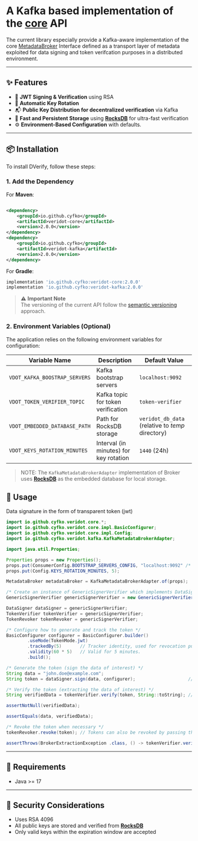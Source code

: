 # A Kafka based implementation of the [core](https://github.com/cyfko/veridot/blob/main/java/veridot-core) API 

The current library especially provide a Kafka-aware implementation of the core [MetadataBroker](https://github.com/cyfko/veridot/blob/main/java/veridot-core/src/main/java/io/github/cyfko/veridot/core/MetadataBroker.java) Interface
defined as a transport layer of metadata exploited for data signing and token verifcation purposes in a distributed environment.

---

## ✨ Features

- 🔐 **JWT Signing & Verification** using RSA
- 🔁 **Automatic Key Rotation**
- 📬 **Public Key Distribution for decentralized verification** via Kafka
- 🧠 **Fast and Persistent Storage** using **[RocksDB](https://rocksdb.org/)** for ultra-fast verification
- ⚙️ **Environment-Based Configuration** with defaults.

---

## 📦 Installation

To install DVerify, follow these steps:

### 1. Add the Dependency

For **Maven**:

```xml

<dependency>
    <groupId>io.github.cyfko</groupId>
    <artifactId>veridot-core</artifactId>
    <version>2.0.0</version>
</dependency>
<dependency>
    <groupId>io.github.cyfko</groupId>
    <artifactId>veridot-kafka</artifactId>
    <version>2.0.0</version>
</dependency>
```

For **Gradle**:
```gradle
implementation 'io.github.cyfko:veridot-core:2.0.0'
implementation 'io.github.cyfko:veridot-kafka:2.0.0'
```

> ⚠️ **Important Note**  
> The versioning of the current API follow the [semantic versioning](https://semver.org/) approach.

### 2. Environment Variables (Optional)

The application relies on the following environment variables for configuration:

| Variable Name                   | Description                             | Default Value                                    |
|---------------------------------|-----------------------------------------|--------------------------------------------------|
| `VDOT_KAFKA_BOOSTRAP_SERVERS`   | Kafka bootstrap servers                 | `localhost:9092`                                 |
| `VDOT_TOKEN_VERIFIER_TOPIC`     | Kafka topic for token verification      | `token-verifier`                                 |
| `VDOT_EMBEDDED_DATABASE_PATH`   | Path for RocksDB storage                | `veridot_db_data` (relative to _temp_ directory) |
| `VDOT_KEYS_ROTATION_MINUTES`    | Interval (in minutes) for key rotation  | `1440` (24h)                                     |

> NOTE: The `KafkaMetadataBrokerAdapter` implementation of Broker uses **[RocksDB](https://rocksdb.org/)** as the embedded database for local storage.

## 🚀 Usage

Data signature in the form of transparent token (jwt)

```java
import io.github.cyfko.veridot.core.*;
import io.github.cyfko.veridot.core.impl.BasicConfigurer;
import io.github.cyfko.veridot.core.impl.Config;
import io.github.cyfko.veridot.kafka.KafkaMetadataBrokerAdapter;

import java.util.Properties;

Properties props = new Properties();
props.put(ConsumerConfig.BOOTSTRAP_SERVERS_CONFIG, "localhost:9092" /* some kafka boostrap server */);
props.put(Config.KEYS_ROTATION_MINUTES, 5);

MetadataBroker metadataBroker = KafkaMetadataBrokerAdapter.of(props);

/* Create an instance of GenericSignerVerifier which implements DataSigner, TokenVerifier and TokenRevoker interfaces  */
GenericSignerVerifier genericSignerVerifier = new GenericSignerVerifier(metadataBroker);

DataSigner dataSigner = genericSignerVerifier;
TokenVerifier tokenVerifier = genericSignerVerifier;
TokenRevoker tokenRevoker = genericSignerVerifier;

/* Configure how to generate and track the token */
BasicConfigurer configurer = BasicConfigurer.builder()
        .useMode(TokenMode.jwt)
        .trackedBy(5)       // Tracker identity, used for revocation purposes.
        .validity(60 * 5)   // Valid for 5 minutes.
        .build();

/* Generate the token (sign the data of interest) */
String data = "john.doe@example.com";
String token = dataSigner.sign(data, configurer);                    // Generate the JWT token embedding the data.

/* Verify the token (extracting the data of interest) */
String verifiedData = tokenVerifier.verify(token, String::toString); // Verifying the JWT token and extracting the embedded data as a String.

assertNotNull(verifiedData);

assertEquals(data, verifiedData);

/* Revoke the token when necessary */
tokenRevoker.revoke(token); // Tokens can also be revoked by passing the tracker ID instead of the token itself.

assertThrows(BrokerExtractionException .class, () -> tokenVerifier.verify(token, String::toString));
```
---

## 📌 Requirements

- Java >= 17

---

## 🔐 Security Considerations

- Uses RSA 4096
- All public keys are stored and verified from **[RocksDB](https://rocksdb.org/)**
- Only valid keys within the expiration window are accepted

